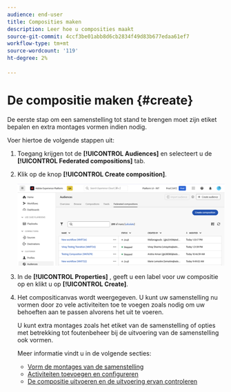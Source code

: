 ```yaml
---
audience: end-user
title: Composities maken
description: Leer hoe u composities maakt
source-git-commit: 4ccf3be01abb8d6cb2834f49d83b677edaa61ef7
workflow-type: tm+mt
source-wordcount: '119'
ht-degree: 2%

---
```



# De compositie maken {#create}

De eerste stap om een samenstelling tot stand te brengen moet zijn etiket bepalen en extra montages vormen indien nodig.

Voer hiertoe de volgende stappen uit:

1. Toegang krijgen tot de **[!UICONTROL Audiences]** en selecteert u de **[!UICONTROL Federated compositions]** tab.

1. Klik op de knop **[!UICONTROL Create composition]**.

   ![](assets/composition-create.png)

1. In de **[!UICONTROL Properties]** , geeft u een label voor uw compositie op en klikt u op **[!UICONTROL Create]**.

1. Het compositicanvas wordt weergegeven. U kunt uw samenstelling nu vormen door zo vele activiteiten toe te voegen zoals nodig om uw behoeften aan te passen alvorens het uit te voeren.

   U kunt extra montages zoals het etiket van de samenstelling of opties met betrekking tot foutenbeheer bij de uitvoering van de samenstelling ook vormen.

   Meer informatie vindt u in de volgende secties:

   * [Vorm de montages van de samenstelling](#starting-audience)
   * [Activiteiten toevoegen en configureren](#action-activities)
   * [De compositie uitvoeren en de uitvoering ervan controleren](#save)
